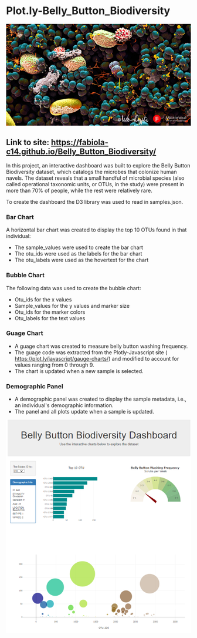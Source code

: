 # Plot.ly-Belly_Button_Biodiversity
![](Images/microbes-sem.jpg)


## Link to site: https://fabiola-c14.github.io/Belly_Button_Biodiversity/

In this project, an interactive dashboard was built to explore the Belly Button Biodiversity dataset, which catalogs the microbes that colonize human navels.
The dataset reveals that a small handful of microbial species (also called operational taxonomic units, or OTUs, in the study) were present in more than 70% of people, while the rest were relatively rare.

To create the dashboard the D3 library was used to read in samples.json.

### Bar Chart
A horizontal bar chart was created to display the top 10 OTUs found in that individual:
* The sample_values were used to create the bar chart
* The otu_ids were used as the labels for the bar chart
* The otu_labels were used as the hovertext for the chart

### Bubble Chart
The following data was used to create the bubble chart:
* Otu_ids for the x values
* Sample_values for the y values and marker size
* Otu_ids for the marker colors
* Otu_labels for the text values

### Guage Chart
* A guage chart was created to measure belly button washing frequency.
* The guage code was extracted from the Plotly-Javascript site ( https://plot.ly/javascript/gauge-charts/) and modified to account for values ranging from 0 through 9.
* The chart is updated when a new sample is selected.

### Demographic Panel
* A demographic panel was created to display the sample metadata, i.e., an individual's demographic information.
* The panel and all plots update when a sample is updated.

![](Images/landing_page.PNG)
